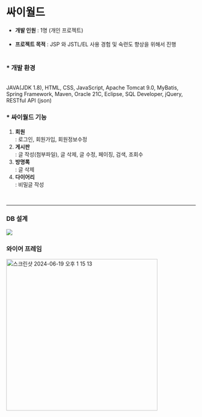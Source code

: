 <h1>싸이월드</h1>

<ul>
<li><b>개발 인원</b> : 1명 (개인 프로젝트)</li></br>
<li><b>프로젝트 목적</b> : JSP 와 JSTL/EL 사용 경험 및 숙련도 향상을 위해서 진행</li></br>
</ul>

<h3>* 개발 환경</h3></br>
JAVA(JDK 1.8), HTML, CSS, JavaScript, Apache Tomcat 9.0, MyBatis,</br>
Spring Framework, Maven, Oracle 21C, Eclipse, SQL Developer, jQuery, RESTful API (json)<br>

<h3>* 싸이월드 기능</h3>
<p>
<ol>
<li><b>회원</b></li>
  : 로그인, 회원가입, 회원정보수정
<li><b>게시판</b></li>
  : 글 작성(첨부파일), 글 삭제, 글 수정, 페이징, 검색, 조회수
<li><b>방명록</b></li>
  : 글 삭제
<li><b>다이어리</b></li>
  : 비밀글 작성
</ol>
</p>
<br>
<hr style="solid black 1px">
<h3>DB 설계</h3>
<img src="https://github.com/907hza/cyworld/assets/145747413/c5c7048f-545e-4370-a95c-8f3dac1cdf60" />
<br>
<h3>와이어 프레임</h3>
<img width="402" alt="스크린샷 2024-06-19 오후 1 15 13" src="https://github.com/907hza/cyworld/assets/145747413/cb37c73b-7f2f-4de4-9220-714683df7b9a">

